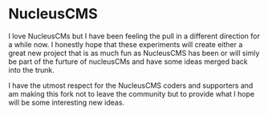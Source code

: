 NucleusCMS
==========

I love NucleusCMs but I have been feeling the pull in a different direction for a while now. I honestly hope that these experiments will create either a great new project that is as much fun as NucleusCMS has been or will simly be part of the furture of nucleusCMs and have some ideas merged back into the trunk.

I have the utmost respect for the NucleusCMS coders and supporters and am making this fork not to leave the community but to provide what I hope will be some interesting new ideas.
